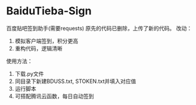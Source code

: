# BaiduTieba-Sign
百度贴吧签到助手(需要requests)
原先的代码已删除，上传了新的代码。
改动：
1. 模拟客户端签到，积分更高
2. 重构代码，逻辑清晰

使用方法：
1. 下载.py文件
2. 同目录下新建BDUSS.txt, STOKEN.txt并填入对应值
3. 运行脚本
4. 可搭配腾讯云函数，每日自动签到
